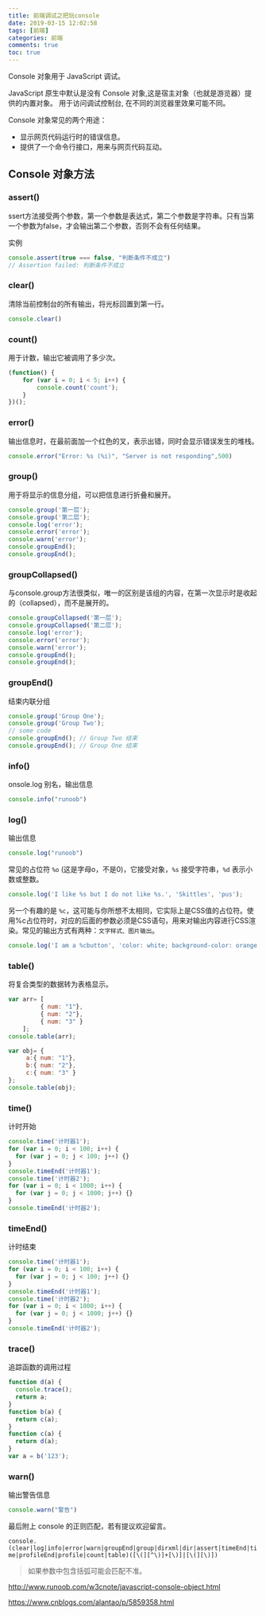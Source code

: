 ```yaml
---
title: 前端调试之把玩console
date: 2019-03-15 12:02:58
tags: [前端]
categories: 前端
comments: true
toc: true
---
```


Console 对象用于 JavaScript 调试。

JavaScript 原生中默认是没有 Console 对象,这是宿主对象（也就是游览器）提供的内置对象。 用于访问调试控制台, 在不同的浏览器里效果可能不同。

Console 对象常见的两个用途：

- 显示网页代码运行时的错误信息。
- 提供了一个命令行接口，用来与网页代码互动。

<!--more-->

## Console 对象方法

### assert()   
 ssert方法接受两个参数，第一个参数是表达式，第二个参数是字符串。只有当第一个参数为false，才会输出第二个参数，否则不会有任何结果。 

实例
``` js
console.assert(true === false, "判断条件不成立")
// Assertion failed: 判断条件不成立
```

###  clear()      
清除当前控制台的所有输出，将光标回置到第一行。   

``` js
console.clear()
```
### count()     
用于计数，输出它被调用了多少次。   
```js 
(function() { 
    for (var i = 0; i < 5; i++) {  
    	console.count('count'); 
    }
})();
```
### error()      

 输出信息时，在最前面加一个红色的叉，表示出错，同时会显示错误发生的堆栈。

``` js
console.error("Error: %s (%i)", "Server is not responding",500)
```
### group()        
用于将显示的信息分组，可以把信息进行折叠和展开。      
``` js
console.group('第一层');
console.group('第二层');
console.log('error');
console.error('error');
console.warn('error');
console.groupEnd();
console.groupEnd();
```
### groupCollapsed() 
与console.group方法很类似，唯一的区别是该组的内容，在第一次显示时是收起的（collapsed），而不是展开的。 
``` js
console.groupCollapsed('第一层'); 
console.groupCollapsed('第二层');
console.log('error');
console.error('error');
console.warn('error');
console.groupEnd();
console.groupEnd();
```
### groupEnd()     
结束内联分组   
``` js
console.group('Group One');
console.group('Group Two');
// some code
console.groupEnd(); // Group Two 结束 
console.groupEnd(); // Group One 结束
```
### info()   
onsole.log 别名，输出信息      
``` js
console.info("runoob")
```
### log()       
输出信息             
``` js
console.log("runoob")
```
常见的占位符 `%o` (这是字母o，不是0)，它接受对象，`%s` 接受字符串，`%d` 表示小数或整数。

``` js
console.log('I like %s but I do not like %s.', 'Skittles', 'pus');
```

另一个有趣的是 `%c`，这可能与你所想不太相同，它实际上是CSS值的占位符。使用%c占位符时，对应的后面的参数必须是CSS语句，用来对输出内容进行CSS渲染。常见的输出方式有两种：`文字样式、图片输出`。

``` js
console.log('I am a %cbutton', 'color: white; background-color: orange; padding: 2px 5px; border-radius: 2px');
```



### table() 

将复合类型的数据转为表格显示。                      
``` js 
var arr= [ 
         { num: "1"},
         { num: "2"}, 
         { num: "3" }
    ];
console.table(arr);

var obj= {
     a:{ num: "1"},
     b:{ num: "2"},
     c:{ num: "3" }
};
console.table(obj);
```
### time()  
 计时开始      
``` js
console.time('计时器1');
for (var i = 0; i < 100; i++) {
  for (var j = 0; j < 100; j++) {}
}
console.timeEnd('计时器1');
console.time('计时器2');
for (var i = 0; i < 1000; i++) {
  for (var j = 0; j < 1000; j++) {}
}
console.timeEnd('计时器2');
```
### timeEnd()  
计时结束          
``` js
console.time('计时器1');
for (var i = 0; i < 100; i++) {
  for (var j = 0; j < 100; j++) {}
}
console.timeEnd('计时器1');
console.time('计时器2');
for (var i = 0; i < 1000; i++) {
  for (var j = 0; j < 1000; j++) {}
}
console.timeEnd('计时器2');
```

### trace()        
追踪函数的调用过程 
``` js
function d(a) { 
  console.trace();
  return a;
}
function b(a) { 
  return c(a);
}
function c(a) { 
  return d(a);
}
var a = b('123');
```

### warn()   
输出警告信息   
``` js
console.warn("警告")
```



最后附上 console 的正则匹配，若有提议欢迎留言。

`console.(clear|log|info|error|warn|groupEnd|group|dirxml|dir|assert|timeEnd|time|profileEnd|profile|count|table)([\(][^\)]+[\)]|[\(][\)]) `

> 如果参数中包含括弧可能会匹配不准。

http://www.runoob.com/w3cnote/javascript-console-object.html

https://www.cnblogs.com/alantao/p/5859358.html
